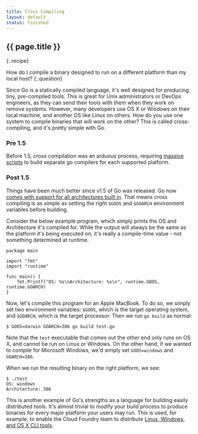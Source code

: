 ```yaml
---
title: Cross Compiling
layout: default
status: finished
---
```


## {{ page.title }}
{:.recipe}

How do I compile a binary designed to run on a different platform than my local host?
{:.question}

Since Go is a statically compiled language, it's well designed for producing tiny, pre-compiled tools.  This is great for Unix administrators or DevOps engineers, as they can send their tools with them when they work on remove systems.  However, many developers use OS X or Windows on their local machine, and another OS like Linux on others.  How do you use one system to compile binaries that will work on the other?  This is called cross-compiling, and it's pretty simple with Go.

### Pre 1.5

Before 1.5, cross compilation was an arduous process, requiring [massive scripts](http://dave.cheney.net/2013/07/09/an-introduction-to-cross-compilation-with-go-1-1) to build separate go compilers for each supported platform.

### Post 1.5

Things have been much better since v1.5 of Go was released.  Go now [comes with support for all architectures built in](http://dave.cheney.net/2015/03/03/cross-compilation-just-got-a-whole-lot-better-in-go-1-5).  That means cross compiling is as simple as setting the right `$GOOS` and `$GOARCH` environment variables before building.

Consider the below example program, which simply prints the OS and Architecture it's compiled for.  While the output will always be the same as the platform it's being executed on, it's really a compile-time value - not something determined at runtime.

```
package main

import "fmt"
import "runtime"

func main() {
    fmt.Printf("OS: %s\nArchitecture: %s\n", runtime.GOOS, runtime.GOARCH)
}
```

Now, let's compile this program for an Apple MacBook.  To do so, we simply set two environment variables: `$GOOS`, which is the target operating system, and `$GOARCH`, which is the target processor.  Then we run `go build` as normal:

```
$ GOOS=darwin GOARCH=386 go build test.go
```

Note that the `test` executable that comes out the other end only runs on OS X, and cannot be run on Linux or Windows.  On the other hand, if we wanted to compile for Microsoft Windows, we'd simply set `GOOS=windows` and `GOARCH=386`.

When we run the resulting binary on the right platform, we see:

```
$ ./test
OS: windows
Architecture: 386
```

This is another example of Go's strengths as a language for building easily distributed tools.  It's almost trivial to modify your build process to produce binaries for every major platform your users may run.  This is used, for example, to enable the Cloud Foundry team to distribute [Linux, Windows, and OS X CLI tools](https://github.com/cloudfoundry/cli).
